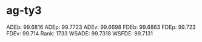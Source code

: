 # ag-ty3

ADEb: 99.6816
ADEp: 99.7723
ADEv: 99.6698
FDEb: 99.6863
FDEp: 99.723
FDEv: 99.714
Rank: 1733
WSADE: 99.7318
WSFDE: 99.7131